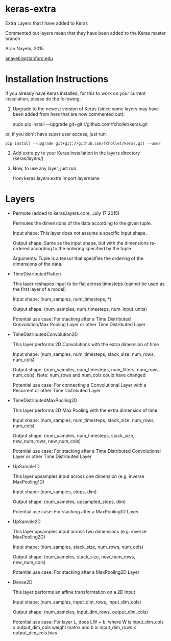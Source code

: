 # keras-extra
Extra Layers that I have added to Keras

Commented out layers mean that they have been added to the Keras master branch

Aran Nayebi, 2015

anayebi@stanford.edu

# Installation Instructions
If you already have Keras installed, for this to work on your current installation, please do the following:

1. Upgrade to the newest version of Keras (since some layers may have been added from here that are now commented out):
    
    sudo pip install --upgrade git+git://github.com/fchollet/keras.git

or, if you don't have super user access, just run:
    
    pip install --upgrade git+git://github.com/fchollet/keras.git --user

2. Add extra.py to your Keras installation in the layers directory (keras/layers/)

3. Now, to use any layer, just run:
    
    from keras.layers.extra import layername

# Layers

- Permute (added to keras.layers.core, July 17 2015)

    Permutes the dimensions of the data according to the given tuple.
    
    Input shape: This layer does not assume a specific input shape.
    
    Output shape: Same as the input shape, but with the dimensions re-ordered according to the ordering specified by the tuple.

    Arguments: Tuple is a tensor that specifies the ordering of the dimensions of the data.

- TimeDistributedFlatten

	This layer reshapes input to be flat across timesteps (cannot be used as the first layer of a model)

	Input shape: (num_samples, num_timesteps, *)
	
	Output shape: (num_samples, num_timesteps, num_input_units)
	
	Potential use case: For stacking after a Time Distributed Convolution/Max Pooling Layer or other Time Distributed Layer
	
- TimeDistributedConvolution2D

	This layer performs 2D Convolutions with the extra dimension of time
	
    Input shape: (num_samples, num_timesteps, stack_size, num_rows, num_cols)
	
    Output shape: (num_samples, num_timesteps, num_filters, num_rows, num_cols), Note: num_rows and num_cols could have changed
	
    Potential use case: For connecting a Convolutional Layer with a Recurrent or other Time Distributed Layer

- TimeDistributedMaxPooling2D

    This layer performs 2D Max Pooling with the extra dimension of time
	
    Input shape: (num_samples, num_timesteps, stack_size, num_rows, num_cols)
	
    Output shape: (num_samples, num_timesteps, stack_size, new_num_rows, new_num_cols)
	
    Potential use case: For stacking after a Time Distributed Convolutional Layer or other Time Distributed Layer

- UpSample1D

	This layer upsamples input across one dimension (e.g. inverse MaxPooling1D)
	
    Input shape: (num_samples, steps, dim)
	
    Output shape: (num_samples, upsampled_steps, dim)
	
    Potential use case: For stacking after a MaxPooling1D Layer

- UpSample2D

	This layer upsamples input across two dimensions (e.g. inverse MaxPooling2D)
	
    Input shape: (num_samples, stack_size, num_rows, num_cols)
	
    Output shape: (num_samples, stack_size, new_num_rows, new_num_cols)
	
    Potential use case: For stacking after a MaxPooling2D Layer

- Dense2D

	This layer performs an affine transformation on a 2D input
	
    Input shape: (num_samples, input_dim_rows, input_dim_cols)
	
    Output shape: (num_samples, input_dim_rows, output_dim_cols)
	
    Potential use case: For layer L, does LW + b, where W is input_dim_cols x output_dim_cols weight matrix and b is input_dim_rows x output_dim_cols bias

